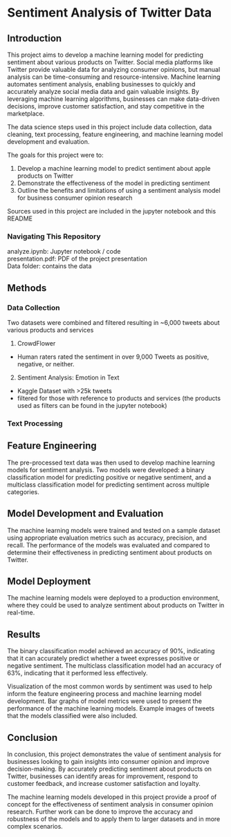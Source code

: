 # Sentiment Analysis of Twitter Data

## Introduction
This project aims to develop a machine learning model for predicting sentiment about various products on Twitter. Social media platforms like Twitter provide valuable data for analyzing consumer opinions, but manual analysis can be time-consuming and resource-intensive. Machine learning automates sentiment analysis, enabling businesses to quickly and accurately analyze social media data and gain valuable insights. By leveraging machine learning algorithms, businesses can make data-driven decisions, improve customer satisfaction, and stay competitive in the marketplace.  

The data science steps used in this project include data collection, data cleaning, text processing, feature engineering, and machine learning model development and evaluation.  

The goals for this project were to:  
1. Develop a machine learning model to predict sentiment about apple products on Twitter
2. Demonstrate the effectiveness of the model in predicting sentiment
3. Outline the benefits and limitations of using a sentiment analysis model for business consumer opinion research

Sources used in this project are included in the jupyter notebook and this README  

### Navigating This Repository
analyze.ipynb: Jupyter notebook / code  
presentation.pdf: PDF of the project presentation  
Data folder: contains the data  

## Methods
### Data Collection
Two datasets were combined and filtered resulting in ~6,000 tweets about various products and services
1. CrowdFlower
 - Human raters rated the sentiment in over 9,000 Tweets as positive, negative, or neither.
2. Sentiment Analysis: Emotion in Text
 - Kaggle Dataset with >25k tweets
 - filtered for those with reference to products and services (the products used as filters can be found in the jupyter notebook)


### Text Processing


## Feature Engineering
The pre-processed text data was then used to develop machine learning models for sentiment analysis. Two models were developed: a binary classification model for predicting positive or negative sentiment, and a multiclass classification model for predicting sentiment across multiple categories.

## Model Development and Evaluation
The machine learning models were trained and tested on a sample dataset using appropriate evaluation metrics such as accuracy, precision, and recall. The performance of the models was evaluated and compared to determine their effectiveness in predicting sentiment about products on Twitter.

## Model Deployment
The machine learning models were deployed to a production environment, where they could be used to analyze sentiment about products on Twitter in real-time.

## Results
The binary classification model achieved an accuracy of 90%, indicating that it can accurately predict whether a tweet expresses positive or negative sentiment. The multiclass classification model had an accuracy of 63%, indicating that it performed less effectively.

Visualization of the most common words by sentiment was used to help inform the feature engineering process and machine learning model development. Bar graphs of model metrics were used to present the performance of the machine learning models. Example images of tweets that the models classified were also included.

## Conclusion
In conclusion, this project demonstrates the value of sentiment analysis for businesses looking to gain insights into consumer opinion and improve decision-making. By accurately predicting sentiment about products on Twitter, businesses can identify areas for improvement, respond to customer feedback, and increase customer satisfaction and loyalty.

The machine learning models developed in this project provide a proof of concept for the effectiveness of sentiment analysis in consumer opinion research. Further work can be done to improve the accuracy and robustness of the models and to apply them to larger datasets and in more complex scenarios.